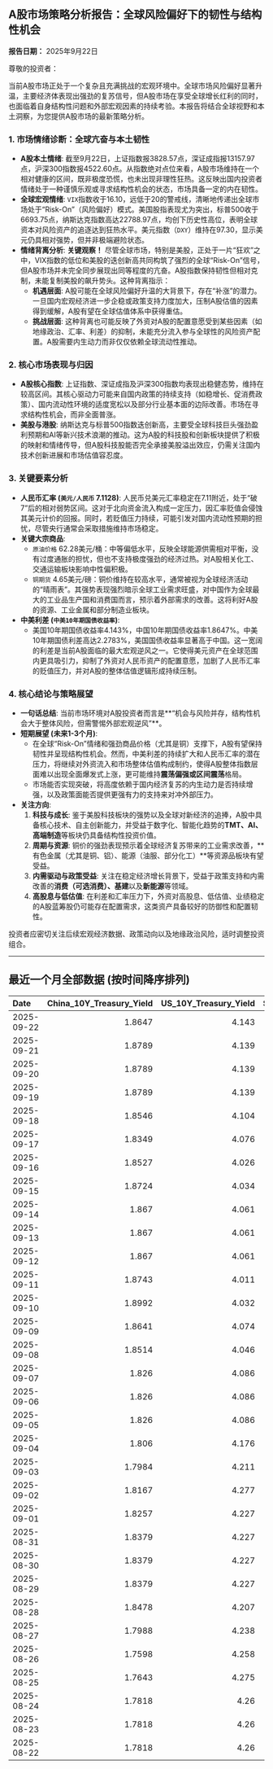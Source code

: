 ## A股市场策略分析报告：全球风险偏好下的韧性与结构性机会

**报告日期：** 2025年9月22日

尊敬的投资者：

当前A股市场正处于一个复杂且充满挑战的宏观环境中。全球市场风险偏好显著升温，主要经济体表现出强劲的复苏信号，但A股市场在享受全球增长红利的同时，也面临着自身结构性问题和外部宏观因素的持续考验。本报告将结合全球视野和本土洞察，为您提供A股市场的最新策略分析。

### 1. 市场情绪诊断：全球亢奋与本土韧性

*   **A股本土情绪**: 截至9月22日，上证指数报3828.57点，深证成指报13157.97点，沪深300指数报4522.60点。从指数绝对点位来看，A股市场维持在一个相对健康的区间，既非极度恐慌，也未出现非理性狂热。这反映出国内投资者情绪处于一种谨慎乐观或寻求结构性机会的状态，市场具备一定的内在韧性。
*   **全球宏观情绪**: `VIX`指数收于16.10，远低于20的警戒线，清晰地传递出全球市场处于“Risk-On”（风险偏好）模式。美国股指表现尤为突出，标普500收于6693.75点，纳斯达克指数高达22788.97点，均创下历史性高位，表明全球资本对风险资产的追逐达到狂热水平。美元指数（`DXY`）维持在97.30，显示美元仍具相对强势，但并非极端避险状态。
*   **情绪背离分析**: **关键观察！** 尽管全球市场，特别是美股，正处于一片“狂欢”之中，VIX指数的低位和美股的迭创新高共同构筑了强烈的全球“Risk-On”信号，但A股市场并未完全同步展现出同等程度的亢奋。A股指数保持韧性但相对克制，未能复制美股的飙升势头。这种背离指示：
    *   **机遇层面**: A股可能在全球风险偏好升温的大背景下，存在“补涨”的潜力。一旦国内宏观经济进一步企稳或政策支持力度加大，压制A股估值的因素得到缓解，A股有望在全球估值体系中获得重估。
    *   **挑战层面**: 这种背离也可能反映了外资对A股的配置意愿受到某些因素（如地缘政治、汇率、利差）的抑制，未能充分流入参与全球性的风险资产配置。A股需要内生动力而非仅仅依赖全球流动性推动。

### 2. 核心市场表现与归因

*   **A股核心指数**: 上证指数、深证成指及沪深300指数均表现出稳健态势，维持在较高区间。其核心驱动力可能来自国内政策的持续支持（如稳增长、促消费政策）、国内流动性环境的适度宽松以及部分行业基本面的边际改善。市场在寻求结构性机会，而非全面普涨。
*   **美股与港股**: 纳斯达克与标普500指数迭创新高，主要受全球科技巨头强劲盈利预期和AI等新兴技术浪潮的推动。这为A股的科技股和创新板块提供了积极的映射和情绪传导，但A股科技股能否完全承接美股溢出效应，仍需关注国内技术创新进展和市场估值容忍度。

### 3. 关键要素分析

*   **人民币汇率 (`美元/人民币` 7.1128)**: 人民币兑美元汇率稳定在7.11附近，处于“破7”后的相对弱势区间。这对于北向资金流入构成一定压力，因汇率贬值会侵蚀其美元计价的回报。同时，若贬值压力持续，可能引发对国内流动性预期的担忧，尽管央行通常会采取措施维持市场稳定。
*   **关键大宗商品**:
    *   `原油价格` 62.28美元/桶：中等偏低水平，反映全球能源供需相对平衡，没有过度通胀的担忧，但也不支持极度强劲的经济过热。对A股相关化工、交通运输板块影响中性偏积极。
    *   `铜期货` 4.65美元/磅：铜价维持在较高水平，通常被视为全球经济活动的“晴雨表”。其强势表现强烈暗示全球工业需求旺盛，对中国作为全球最大的工业品生产国和消费国而言，预示着外部需求的改善。这将利好A股的资源、工业金属和部分制造业板块。
*   **中美利差 (`中美10年期国债收益率`)**:
    *   美国10年期国债收益率4.143%，中国10年期国债收益率1.8647%。中美10年期国债利差高达2.2783%，美国国债收益率显著高于中国。这一宽阔的利差是当前A股面临的最大宏观逆风之一。它使得美元资产在全球范围内更具吸引力，抑制了外资对人民币资产的配置意愿，加剧了人民币汇率的贬值压力，并对A股的整体估值逻辑形成持续压制。

### 4. 核心结论与策略展望

*   **一句话总结**: 当前市场环境对A股投资者而言是**“机会与风险并存，结构性机会大于整体风险，但需警惕外部宏观逆风”**。
*   **短期展望 (未来1-3个月)**: 
    *   在全球“Risk-On”情绪和强劲商品价格（尤其是铜）支撑下，A股有望保持韧性并呈现结构性机会。然而，中美利差的持续扩大和人民币汇率的潜在压力，将继续对外资流入和市场整体估值构成制约，使得A股整体指数层面难以出现全面爆发式上涨，更可能维持**震荡偏强或区间震荡**格局。
    *   市场能否实现突破，将高度依赖于国内经济复苏的内生动力是否持续增强，以及政策面能否提供更强有力的支持来对冲外部压力。
*   **关注方向**:
    1.  **科技与成长**: 鉴于美股科技板块的强势以及全球对新经济的追捧，A股中具备核心技术、自主创新能力，并受益于数字化、智能化趋势的**TMT、AI、高端制造**等板块仍具备结构性投资价值。
    2.  **周期与资源**: 铜价的强劲表现预示着全球经济复苏带来的工业需求改善，**有色金属（尤其是铜、铝）、能源（油服、部分化工）**等资源品板块有望受益。
    3.  **内需驱动与政策受益**: 关注在稳定经济增长背景下，受益于政策支持和内需改善的**消费（可选消费）、基建**以及**新能源**等领域。
    4.  **高股息与低估值**: 在利差和汇率压力下，外资对高股息、低估值、业绩稳定的A股蓝筹股仍可能存在配置需求，这类资产具备较好的防御性和配置韧性。

投资者应密切关注后续宏观经济数据、政策动向以及地缘政治风险，适时调整投资组合。

---

## 最近一个月全部数据 (按时间降序排列)

| Date       |   China_10Y_Treasury_Yield |   US_10Y_Treasury_Yield |   Shanghai_Composite_Index |   CSI_300_Index |   Shenzhen_Component_Index |   GOLD_spot_price |   OIL_price |   ALUMINUM_future |   BTC_price |   USD_CNY_exchange_rate |   Commodity_Index_ETF |   US_Dollar_Index |   ETH_price |   LEAN_HOGS_future |   COPPER_future |   High_Yield_Bond_ETF |   LIVE_CATTLE_future |   GOLD_near_month_future |   NATURAL_GAS_future |   PLATINUM_future |   SILVER_future |   Long_Term_Treasury_ETF |   CORN_future |   SOYBEANS_future |   WHEAT_future |   SP500_close |   NASDAQ_close |   VIX_close |   GOLD_basis_spot_vs_near |
|:-----------|---------------------------:|------------------------:|---------------------------:|----------------:|---------------------------:|------------------:|------------:|------------------:|------------:|------------------------:|----------------------:|------------------:|------------:|-------------------:|----------------:|----------------------:|---------------------:|-------------------------:|---------------------:|------------------:|----------------:|-------------------------:|--------------:|------------------:|---------------:|--------------:|---------------:|------------:|--------------------------:|
| 2025-09-22 |                     1.8647 |                   4.143 |                    3828.58 |         4522.61 |                    13158   |            3774.6 |       62.28 |           2572.75 |      112783 |                  7.1129 |                 22.26 |            97.301 |     4197.38 |             98.8   |          4.65   |               81.32   |              237.225 |                   3774.7 |                2.802 |            1425.5 |          44.23  |                  88.7    |        421.75 |           1011.25 |         510    |       6693.75 |        22789   |       16.1  |                -0.0998535 |
| 2025-09-21 |                     1.8789 |                   4.139 |                    3820.09 |         4501.92 |                    13070.9 |            3671.5 |       62.68 |           2559.75 |      115306 |                  7.1129 |                 22.26 |            97.64  |     4451.33 |             97.975 |          4.569  |               81.26   |              233.575 |                   3676   |                2.888 |            1414.3 |          42.536 |                  89.02   |        424    |           1025.5  |         522.5  |       6664.36 |        22631.5 |       15.45 |                -4.5       |
| 2025-09-20 |                     1.8789 |                   4.139 |                    3820.09 |         4501.92 |                    13070.9 |            3671.5 |       62.68 |           2559.75 |      115722 |                  7.1129 |                 22.26 |            97.64  |     4482.27 |             97.975 |          4.569  |               81.26   |              233.575 |                   3676   |                2.888 |            1414.3 |          42.536 |                  89.02   |        424    |           1025.5  |         522.5  |       6664.36 |        22631.5 |       15.45 |                -4.5       |
| 2025-09-19 |                     1.8789 |                   4.139 |                    3820.09 |         4501.92 |                    13070.9 |            3671.5 |       62.68 |           2559.75 |      115689 |                  7.1129 |                 22.26 |            97.64  |     4470.92 |             97.975 |          4.569  |               81.26   |              233.575 |                   3676   |                2.888 |            1414.3 |          42.536 |                  89.02   |        424    |           1025.5  |         522.5  |       6664.36 |        22631.5 |       15.45 |                -4.5       |
| 2025-09-18 |                     1.8546 |                   4.104 |                    3831.66 |         4498.11 |                    13075.7 |            3643.7 |       63.57 |           2579    |      117137 |                  7.1033 |                 22.44 |            97.35  |     4589.92 |             97.475 |          4.541  |               81.23   |              232.375 |                   3648.7 |                2.939 |            1397.4 |          41.707 |                  89.19   |        423.75 |           1037.5  |         524.25 |       6631.96 |        22470.7 |       15.7  |                -5         |
| 2025-09-17 |                     1.8349 |                   4.076 |                    3876.34 |         4551.02 |                    13215.5 |            3681.8 |       64.05 |           2583.75 |      116469 |                  7.1142 |                 22.54 |            96.87  |     4592.73 |             97.325 |          4.571  |               81.05   |              231.1   |                   3688   |                3.1   |            1372.7 |          41.722 |                  90.12   |        426.75 |           1043.75 |         528.25 |       6600.35 |        22261.3 |       15.72 |                -6.19995   |
| 2025-09-16 |                     1.8527 |                   4.026 |                    3861.86 |         4523.34 |                    13064   |            3688.9 |       64.52 |           2614.75 |      116843 |                  7.1185 |                 22.78 |            96.63  |     4503.56 |             97.375 |          4.633  |               81.13   |              233.45  |                   3695.5 |                3.103 |            1398.5 |          42.471 |                  90.35   |        429.5  |           1049.75 |         534    |       6606.76 |        22334   |       16.36 |                -6.6001    |
| 2025-09-15 |                     1.8724 |                   4.034 |                    3860.5  |         4533.06 |                    13005.8 |            3682.2 |       63.3  |           2591    |      115445 |                  7.1242 |                 22.55 |            97.3   |     4526.82 |             97.525 |          4.6555 |               81.19   |              234.6   |                   3689.5 |                3.043 |            1412.8 |          42.517 |                  90.16   |        423.25 |           1042.75 |         525    |       6615.28 |        22348.8 |       15.69 |                -7.30005   |
| 2025-09-14 |                     1.867  |                   4.061 |                    3870.6  |         4522    |                    12924.1 |            3649.4 |       62.69 |           2583.75 |      115408 |                  7.1184 |                 22.35 |            97.55  |     4609.6  |             97.125 |          4.5885 |               80.96   |              229.975 |                   3657.3 |                2.941 |            1407.3 |          42.387 |                  89.95   |        399    |           1025.75 |         503    |       6584.29 |        22141.1 |       14.76 |                -7.90015   |
| 2025-09-13 |                     1.867  |                   4.061 |                    3870.6  |         4522    |                    12924.1 |            3649.4 |       62.69 |           2583.75 |      115951 |                  7.1184 |                 22.35 |            97.55  |     4668.18 |             97.125 |          4.5885 |               80.96   |              229.975 |                   3657.3 |                2.941 |            1407.3 |          42.387 |                  89.95   |        399    |           1025.75 |         503    |       6584.29 |        22141.1 |       14.76 |                -7.90015   |
| 2025-09-12 |                     1.867  |                   4.061 |                    3870.6  |         4522    |                    12924.1 |            3649.4 |       62.69 |           2583.75 |      116102 |                  7.1184 |                 22.35 |            97.55  |     4715.25 |             97.125 |          4.5885 |               80.96   |              229.975 |                   3657.3 |                2.941 |            1407.3 |          42.387 |                  89.95   |        399    |           1025.75 |         503    |       6584.29 |        22141.1 |       14.76 |                -7.90015   |
| 2025-09-11 |                     1.8743 |                   4.011 |                    3875.31 |         4548.04 |                    12979.9 |            3636.9 |       62.37 |           2587.75 |      115508 |                  7.1207 |                 22.22 |            97.54  |     4461.23 |             98.175 |          4.5905 |               81.04   |              232.275 |                   3645   |                2.934 |            1395.4 |          41.697 |                  90.34   |        399    |           1015.25 |         503    |       6587.47 |        22043.1 |       14.71 |                -8.1001    |
| 2025-09-10 |                     1.8992 |                   4.032 |                    3812.22 |         4445.37 |                    12557.7 |            3643.6 |       63.67 |           2518.25 |      113955 |                  7.1209 |                 22.39 |            97.78  |     4349.15 |             96.825 |          4.55   |               80.84   |              231.15  |                   3653.1 |                3.029 |            1392.9 |          41.133 |                  89.74   |        397.25 |           1005.5  |         495    |       6532.04 |        21886.1 |       15.35 |                -9.5       |
| 2025-09-09 |                     1.8641 |                   4.074 |                    3807.29 |         4436.26 |                    12510.6 |            3643.3 |       62.63 |           2516    |      111531 |                  7.1293 |                 22.24 |            97.79  |     4309.04 |             96.125 |          4.501  |               80.78   |              230.175 |                   3653.3 |                3.117 |            1367.3 |          40.878 |                  89.23   |        401.25 |           1011.5  |         500.75 |       6512.61 |        21879.5 |       15.04 |               -10         |
| 2025-09-08 |                     1.8514 |                   4.046 |                    3826.84 |         4467.57 |                    12666.8 |            3638.1 |       62.26 |           2511    |      112071 |                  7.1325 |                 22.18 |            97.45  |     4308.07 |             95.15  |          4.4905 |               80.87   |              235.8   |                   3648.5 |                3.09  |            1380.8 |          41.426 |                  89.74   |        403    |           1013.5  |         505.5  |       6495.15 |        21798.7 |       15.11 |               -10.3999    |
| 2025-09-07 |                     1.826  |                   4.086 |                    3812.51 |         4460.33 |                    12590.6 |            3613.2 |       61.87 |           2495.25 |      111168 |                  7.1414 |                 22.03 |            97.77  |     4305.35 |             96.025 |          4.4825 |               80.87   |              235.975 |                   3624   |                3.048 |            1381.7 |          41.074 |                  88.56   |        399    |           1006.5  |         501    |       6481.5  |        21700.4 |       15.18 |               -10.8       |
| 2025-09-06 |                     1.826  |                   4.086 |                    3812.51 |         4460.33 |                    12590.6 |            3613.2 |       61.87 |           2495.25 |      110225 |                  7.1414 |                 22.03 |            97.77  |     4274.24 |             96.025 |          4.4825 |               80.87   |              235.975 |                   3624   |                3.048 |            1381.7 |          41.074 |                  88.56   |        399    |           1006.5  |         501    |       6481.5  |        21700.4 |       15.18 |               -10.8       |
| 2025-09-05 |                     1.826  |                   4.086 |                    3812.51 |         4460.33 |                    12590.6 |            3613.2 |       61.87 |           2495.25 |      110651 |                  7.1414 |                 22.03 |            97.77  |     4306.99 |             96.025 |          4.4825 |               80.87   |              235.975 |                   3624   |                3.048 |            1381.7 |          41.074 |                  88.56   |        399    |           1006.5  |         501    |       6481.5  |        21700.4 |       15.18 |               -10.8       |
| 2025-09-04 |                     1.806  |                   4.176 |                    3765.88 |         4365.21 |                    12118.7 |            3565.8 |       63.48 |           2488.75 |      110724 |                  7.1414 |                 22.21 |            98.35  |     4298.74 |             95.025 |          4.488  |               80.83   |              236.95  |                   3577.3 |                3.074 |            1371.2 |          40.911 |                  87.23   |        399.75 |           1012    |         502.25 |       6502.08 |        21707.7 |       15.3  |               -11.5       |
| 2025-09-03 |                     1.7984 |                   4.211 |                    3813.56 |         4459.83 |                    12472   |            3593.2 |       63.97 |           2505.5  |      111723 |                  7.139  |                 22.37 |            98.14  |     4450.39 |             93.825 |          4.5585 |               80.61   |              238.325 |                   3606.1 |                3.064 |            1448.6 |          41.542 |                  86.57   |        397.75 |           1016    |         504    |       6448.26 |        21497.7 |       16.35 |               -12.9001    |
| 2025-09-02 |                     1.8167 |                   4.277 |                    3858.13 |         4490.45 |                    12553.8 |            3549.4 |       65.59 |           2514.5  |      111201 |                  7.1304 |                 22.57 |            98.4   |     4325.37 |             95.55  |          4.5695 |               80.39   |              239.525 |                   3562.9 |                3.009 |            1405.8 |          41.071 |                  85.63   |        403    |           1025.75 |         513    |       6415.54 |        21279.6 |       17.17 |               -13.5       |
| 2025-09-01 |                     1.8257 |                   4.227 |                    3875.53 |         4523.71 |                    12829   |            3473.7 |       64.01 |           2514.75 |      109251 |                  7.1304 |                 22.21 |            97.77  |     4314.47 |             95.025 |          4.5185 |               80.477  |              241.9   |                   3487.2 |                2.997 |            1365.7 |          40.2   |                  86.272  |        398    |           1036.75 |         518    |       6460.26 |        21455.6 |       15.36 |               -13.5       |
| 2025-08-31 |                     1.8379 |                   4.227 |                    3857.93 |         4496.76 |                    12696.2 |            3473.7 |       64.01 |           2514.75 |      108237 |                  7.153  |                 22.21 |            97.77  |     4390.02 |             95.025 |          4.5185 |               80.477  |              241.9   |                   3487.2 |                2.997 |            1365.7 |          40.2   |                  86.272  |        398    |           1036.75 |         518    |       6460.26 |        21455.6 |       15.36 |               -13.5       |
| 2025-08-30 |                     1.8379 |                   4.227 |                    3857.93 |         4496.76 |                    12696.2 |            3473.7 |       64.01 |           2514.75 |      108808 |                  7.153  |                 22.21 |            97.77  |     4374.15 |             95.025 |          4.5185 |               80.477  |              241.9   |                   3487.2 |                2.997 |            1365.7 |          40.2   |                  86.272  |        398    |           1036.75 |         518    |       6460.26 |        21455.6 |       15.36 |               -13.5       |
| 2025-08-29 |                     1.8379 |                   4.227 |                    3857.93 |         4496.76 |                    12696.2 |            3473.7 |       64.01 |           2514.75 |      108411 |                  7.153  |                 22.21 |            97.77  |     4360.15 |             95.025 |          4.5185 |               80.477  |              241.9   |                   3487.2 |                2.997 |            1365.7 |          40.2   |                  86.272  |        398    |           1036.75 |         518    |       6460.26 |        21455.6 |       15.36 |               -13.5       |
| 2025-08-28 |                     1.8478 |                   4.207 |                    3843.6  |         4463.78 |                    12571.4 |            3431.8 |       64.6  |           2516.25 |      112545 |                  7.153  |                 22.18 |            97.81  |     4507.18 |             94.275 |          4.4635 |               80.6263 |              237     |                   3445.8 |                2.944 |            1356.4 |          39.19  |                  86.8897 |        385.5  |           1028.25 |         510.25 |       6501.86 |        21705.2 |       14.43 |               -14         |
| 2025-08-27 |                     1.7988 |                   4.238 |                    3800.35 |         4386.13 |                    12295.1 |            3404.6 |       64.15 |           2506    |      111222 |                  7.152  |                 22.04 |            98.23  |     4503.39 |             93.9   |          4.4145 |               80.5865 |              243.25  |                   3404.6 |                2.867 |            1341.4 |          38.689 |                  86.3218 |        382.5  |           1027.25 |         502.25 |       6481.4  |        21590.1 |       14.85 |                 0         |
| 2025-08-26 |                     1.7598 |                   4.258 |                    3868.38 |         4452.59 |                    12473.2 |            3388.6 |       63.25 |           2541.25 |      111803 |                  7.151  |                 22.02 |            98.23  |     4600.43 |             93.425 |          4.4505 |               80.487  |              242.5   |                   3388.6 |                2.717 |            1342.4 |          38.582 |                  86.4214 |        387.5  |           1028.75 |         509.5  |       6465.94 |        21544.3 |       14.62 |                 0         |
| 2025-08-25 |                     1.7643 |                   4.275 |                    3883.56 |         4469.22 |                    12441.1 |            3373.8 |       64.8  |           2527    |      110124 |                  7.1675 |                 22.19 |            98.43  |     4372.99 |             91.4   |          4.4665 |               80.3078 |              240.225 |                   3373.8 |                2.696 |            1331.6 |          38.677 |                  86.4712 |        389.25 |           1025.5  |         506.75 |       6439.32 |        21449.3 |       14.79 |                 0         |
| 2025-08-24 |                     1.7818 |                   4.26  |                    3825.76 |         4378    |                    12166.1 |            3374.4 |       63.66 |           2505.25 |      113458 |                  7.1799 |                 22.08 |            97.72  |     4779.65 |             91.2   |          4.4475 |               80.467  |              239.95  |                   3374.4 |                2.698 |            1355.4 |          39.003 |                  86.7203 |        388.25 |           1036.5  |         504.75 |       6466.91 |        21496.5 |       14.22 |                 0         |
| 2025-08-23 |                     1.7818 |                   4.26  |                    3825.76 |         4378    |                    12166.1 |            3374.4 |       63.66 |           2505.25 |      115374 |                  7.1799 |                 22.08 |            97.72  |     4776.09 |             91.2   |          4.4475 |               80.467  |              239.95  |                   3374.4 |                2.698 |            1355.4 |          39.003 |                  86.7203 |        388.25 |           1036.5  |         504.75 |       6466.91 |        21496.5 |       14.22 |                 0         |
| 2025-08-22 |                     1.7818 |                   4.26  |                    3825.76 |         4378    |                    12166.1 |            3374.4 |       63.66 |           2505.25 |      116874 |                  7.1799 |                 22.08 |            97.72  |     4831.35 |             91.2   |          4.4475 |               80.467  |              239.95  |                   3374.4 |                2.698 |            1355.4 |          39.003 |                  86.7203 |        388.25 |           1036.5  |         504.75 |       6466.91 |        21496.5 |       14.22 |                 0         |